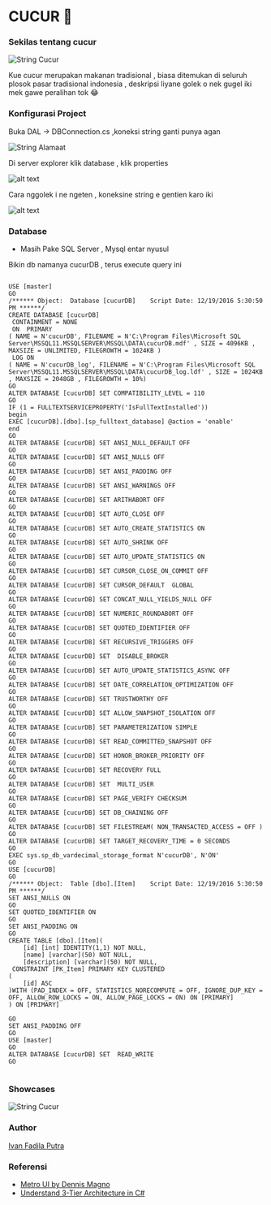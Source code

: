 # CUCUR :cake:

### Sekilas tentang cucur

![](doc/cucurenaena.jpg "String Cucur")

Kue cucur merupakan makanan tradisional , biasa ditemukan di seluruh plosok pasar tradisional indonesia , deskripsi liyane golek o nek gugel iki mek gawe peralihan tok :joy:

### Konfigurasi Project

Buka DAL -> DBConnection.cs ,koneksi string ganti punya agan 

![](doc/str.PNG "String Alamaat")

Di server explorer klik database , klik properties

![alt text](doc/qq.PNG "Path gambar")

Cara nggolek i ne ngeten , koneksine string e gentien karo iki

![alt text](doc/path.PNG "Path gambar")

### Database 
- Masih Pake SQL Server , Mysql entar nyusul 

Bikin db namanya cucurDB , terus execute query ini

```

USE [master]
GO
/****** Object:  Database [cucurDB]    Script Date: 12/19/2016 5:30:50 PM ******/
CREATE DATABASE [cucurDB]
 CONTAINMENT = NONE
 ON  PRIMARY 
( NAME = N'cucurDB', FILENAME = N'C:\Program Files\Microsoft SQL Server\MSSQL11.MSSQLSERVER\MSSQL\DATA\cucurDB.mdf' , SIZE = 4096KB , MAXSIZE = UNLIMITED, FILEGROWTH = 1024KB )
 LOG ON 
( NAME = N'cucurDB_log', FILENAME = N'C:\Program Files\Microsoft SQL Server\MSSQL11.MSSQLSERVER\MSSQL\DATA\cucurDB_log.ldf' , SIZE = 1024KB , MAXSIZE = 2048GB , FILEGROWTH = 10%)
GO
ALTER DATABASE [cucurDB] SET COMPATIBILITY_LEVEL = 110
GO
IF (1 = FULLTEXTSERVICEPROPERTY('IsFullTextInstalled'))
begin
EXEC [cucurDB].[dbo].[sp_fulltext_database] @action = 'enable'
end
GO
ALTER DATABASE [cucurDB] SET ANSI_NULL_DEFAULT OFF 
GO
ALTER DATABASE [cucurDB] SET ANSI_NULLS OFF 
GO
ALTER DATABASE [cucurDB] SET ANSI_PADDING OFF 
GO
ALTER DATABASE [cucurDB] SET ANSI_WARNINGS OFF 
GO
ALTER DATABASE [cucurDB] SET ARITHABORT OFF 
GO
ALTER DATABASE [cucurDB] SET AUTO_CLOSE OFF 
GO
ALTER DATABASE [cucurDB] SET AUTO_CREATE_STATISTICS ON 
GO
ALTER DATABASE [cucurDB] SET AUTO_SHRINK OFF 
GO
ALTER DATABASE [cucurDB] SET AUTO_UPDATE_STATISTICS ON 
GO
ALTER DATABASE [cucurDB] SET CURSOR_CLOSE_ON_COMMIT OFF 
GO
ALTER DATABASE [cucurDB] SET CURSOR_DEFAULT  GLOBAL 
GO
ALTER DATABASE [cucurDB] SET CONCAT_NULL_YIELDS_NULL OFF 
GO
ALTER DATABASE [cucurDB] SET NUMERIC_ROUNDABORT OFF 
GO
ALTER DATABASE [cucurDB] SET QUOTED_IDENTIFIER OFF 
GO
ALTER DATABASE [cucurDB] SET RECURSIVE_TRIGGERS OFF 
GO
ALTER DATABASE [cucurDB] SET  DISABLE_BROKER 
GO
ALTER DATABASE [cucurDB] SET AUTO_UPDATE_STATISTICS_ASYNC OFF 
GO
ALTER DATABASE [cucurDB] SET DATE_CORRELATION_OPTIMIZATION OFF 
GO
ALTER DATABASE [cucurDB] SET TRUSTWORTHY OFF 
GO
ALTER DATABASE [cucurDB] SET ALLOW_SNAPSHOT_ISOLATION OFF 
GO
ALTER DATABASE [cucurDB] SET PARAMETERIZATION SIMPLE 
GO
ALTER DATABASE [cucurDB] SET READ_COMMITTED_SNAPSHOT OFF 
GO
ALTER DATABASE [cucurDB] SET HONOR_BROKER_PRIORITY OFF 
GO
ALTER DATABASE [cucurDB] SET RECOVERY FULL 
GO
ALTER DATABASE [cucurDB] SET  MULTI_USER 
GO
ALTER DATABASE [cucurDB] SET PAGE_VERIFY CHECKSUM  
GO
ALTER DATABASE [cucurDB] SET DB_CHAINING OFF 
GO
ALTER DATABASE [cucurDB] SET FILESTREAM( NON_TRANSACTED_ACCESS = OFF ) 
GO
ALTER DATABASE [cucurDB] SET TARGET_RECOVERY_TIME = 0 SECONDS 
GO
EXEC sys.sp_db_vardecimal_storage_format N'cucurDB', N'ON'
GO
USE [cucurDB]
GO
/****** Object:  Table [dbo].[Item]    Script Date: 12/19/2016 5:30:50 PM ******/
SET ANSI_NULLS ON
GO
SET QUOTED_IDENTIFIER ON
GO
SET ANSI_PADDING ON
GO
CREATE TABLE [dbo].[Item](
	[id] [int] IDENTITY(1,1) NOT NULL,
	[name] [varchar](50) NOT NULL,
	[description] [varchar](50) NOT NULL,
 CONSTRAINT [PK_Item] PRIMARY KEY CLUSTERED 
(
	[id] ASC
)WITH (PAD_INDEX = OFF, STATISTICS_NORECOMPUTE = OFF, IGNORE_DUP_KEY = OFF, ALLOW_ROW_LOCKS = ON, ALLOW_PAGE_LOCKS = ON) ON [PRIMARY]
) ON [PRIMARY]

GO
SET ANSI_PADDING OFF
GO
USE [master]
GO
ALTER DATABASE [cucurDB] SET  READ_WRITE 
GO


```

### Showcases

![](doc/showcases.PNG "String Cucur")


### Author 
[Ivan Fadila Putra](https://github.com/ffadilaputra) 

### Referensi
- [Metro UI by Dennis Magno ](https://github.com/dennismagno/metroframework-modern-uia)
- [Understand 3-Tier Architecture in C#](https://www.codeproject.com/tips/662107/understand-tier-architecture-in-csharp)

